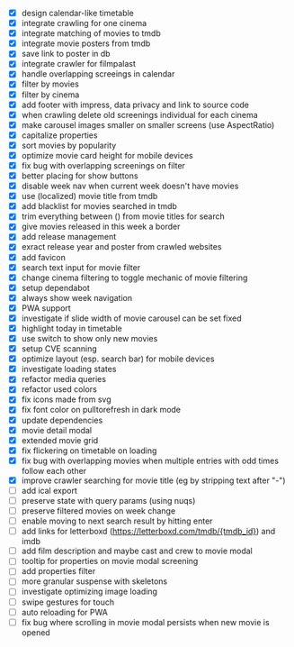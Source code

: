 - [x] design calendar-like timetable
- [x] integrate crawling for one cinema
- [x] integrate matching of movies to tmdb
- [x] integrate movie posters from tmdb
- [x] save link to poster in db
- [x] integrate crawler for filmpalast
- [x] handle overlapping screeings in calendar
- [x] filter by movies
- [x] filter by cinema
- [x] add footer with impress, data privacy and link to source code
- [x] when crawling delete old screenings individual for each cinema
- [x] make carousel images smaller on smaller screens (use AspectRatio)
- [x] capitalize properties
- [x] sort movies by popularity
- [x] optimize movie card height for mobile devices
- [x] fix bug with overlapping screenings on filter
- [x] better placing for show buttons
- [x] disable week nav when current week doesn't have movies
- [x] use (localized) movie title from tmdb
- [x] add blacklist for movies searched in tmdb
- [x] trim everything between () from movie titles for search
- [x] give movies released in this week a border
- [x] add release management
- [x] exract release year and poster from crawled websites
- [x] add favicon
- [x] search text input for movie filter
- [x] change cinema filtering to toggle mechanic of movie filtering
- [x] setup dependabot
- [x] always show week navigation
- [x] PWA support
- [x] investigate if slide width of movie carousel can be set fixed
- [x] highlight today in timetable
- [x] use switch to show only new movies
- [x] setup CVE scanning
- [x] optimize layout (esp. search bar) for mobile devices
- [x] investigate loading states
- [x] refactor media queries
- [x] refactor used colors
- [x] fix icons made from svg
- [x] fix font color on pulltorefresh in dark mode
- [x] update dependencies
- [x] movie detail modal
- [x] extended movie grid
- [x] fix flickering on timetable on loading
- [x] fix bug with overlapping movies when multiple entries with odd times follow each other
- [x] improve crawler searching for movie title (eg by stripping text after "-")
- [ ] add ical export
- [ ] preserve state with query params (using nuqs)
- [ ] preserve filtered movies on week change
- [ ] enable moving to next search result by hitting enter
- [ ] add links for letterboxd (https://letterboxd.com/tmdb/{tmdb_id}) and imdb
- [ ] add film description and maybe cast and crew to movie modal
- [ ] tooltip for properties on movie modal screening
- [ ] add properties filter
- [ ] more granular suspense with skeletons
- [ ] investigate optimizing image loading
- [ ] swipe gestures for touch
- [ ] auto reloading for PWA
- [ ] fix bug where scrolling in movie modal persists when new movie is opened
